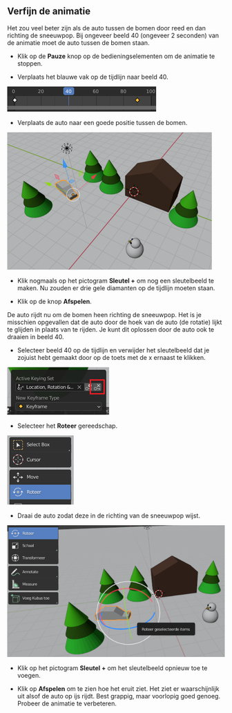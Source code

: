 ## Verfijn de animatie

Het zou veel beter zijn als de auto tussen de bomen door reed en dan richting de sneeuwpop. Bij ongeveer beeld 40 (ongeveer 2 seconden) van de animatie moet de auto tussen de bomen staan.

+ Klik op de **Pauze** knop op de bedieningselementen om de animatie te stoppen.

+ Verplaats het blauwe vak op de tijdlijn naar beeld 40.

![Beeld 40](images/blender-frame-40.png)

+ Verplaats de auto naar een goede positie tussen de bomen.

![Auto tussen bomen](images/blender-car-between-trees.png)

+ Klik nogmaals op het pictogram **Sleutel +** om nog een sleutelbeeld te maken. Nu zouden er drie gele diamanten op de tijdlijn moeten staan.

+ Klik op de knop **Afspelen**.

De auto rijdt nu om de bomen heen richting de sneeuwpop. Het is je misschien opgevallen dat de auto door de hoek van de auto (de rotatie) lijkt te glijden in plaats van te rijden. Je kunt dit oplossen door de auto ook te draaien in beeld 40.

+ Selecteer beeld 40 op de tijdlijn en verwijder het sleutelbeeld dat je zojuist hebt gemaakt door op de toets met de x ernaast te klikken.

![Verwijder het sleutelbeeld](images/blender-key-x.png)

+ Selecteer het **Roteer** gereedschap.

![Roteergereedschap](images/blender-rotate-tool.png)

+ Draai de auto zodat deze in de richting van de sneeuwpop wijst.

![Draai de auto](images/blender-rotate-car.png)

+ Klik op het pictogram **Sleutel +** om het sleutelbeeld opnieuw toe te voegen.

+ Klik op **Afspelen** om te zien hoe het eruit ziet. Het ziet er waarschijnlijk uit alsof de auto op ijs rijdt. Best grappig, maar voorlopig goed genoeg. Probeer de animatie te verbeteren.